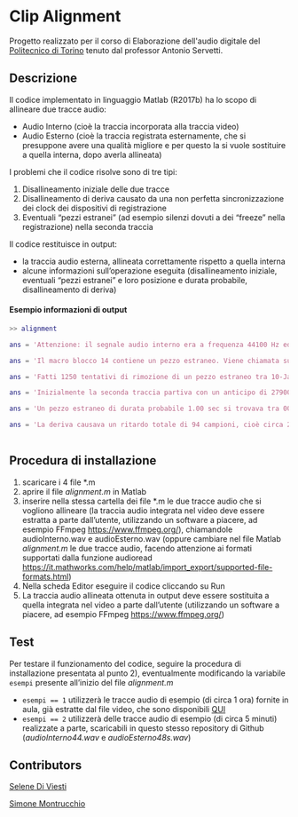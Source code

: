 # Clip Alignment
Progetto realizzato per il corso di Elaborazione dell'audio digitale del [Politecnico di Torino](https://www.polito.it) tenuto dal professor Antonio Servetti.


## Descrizione

Il codice implementato in linguaggio Matlab (R2017b) ha lo scopo di allineare due tracce audio:
* Audio Interno (cioè la traccia incorporata alla traccia video)
*	Audio Esterno (cioè la traccia registrata esternamente, che si presuppone avere una qualità migliore e per questo la si vuole sostituire a quella interna, dopo averla allineata)

I problemi che il codice risolve sono di tre tipi:
1. Disallineamento iniziale delle due tracce
2. Disallineamento di deriva causato da una non perfetta sincronizzazione dei clock dei dispositivi di registrazione
3. Eventuali “pezzi estranei” (ad esempio silenzi dovuti a dei “freeze” nella registrazione) nella seconda traccia

Il codice restituisce in output:
* la traccia audio esterna, allineata correttamente rispetto a quella interna
* alcune informazioni sull’operazione eseguita (disallineamento iniziale, eventuali “pezzi estranei” e loro posizione e durata probabile, disallineamento di deriva)

#### Esempio informazioni di output

```m
>> alignment

ans = 'Attenzione: il segnale audio interno era a frequenza 44100 Hz ed è stato portato alla stessa frequenza del segnale audio esterno (48000 Hz).'

ans = 'Il macro blocco 14 contiene un pezzo estraneo. Viene chiamata su questo macro blocco la funzione per i pezzi estranei.'

ans = 'Fatti 1250 tentativi di rimozione di un pezzo estraneo tra 10-Jan-2018 15:44:55 e 10-Jan-2018 15:46:06'

ans = 'Inizialmente la seconda traccia partiva con un anticipo di 279008 campioni, cioè circa 6 secondi'

ans = 'Un pezzo estraneo di durata probabile 1.00 sec si trovava tra 00:02:00 e 00:02:01'

ans = 'La deriva causava un ritardo totale di 94 campioni, cioè circa 2 millisecondi (su un file di circa 5 minuti)'
 
```

## Procedura di installazione

1. scaricare i 4 file *.m
2. aprire il file _alignment.m_ in Matlab 
3. inserire nella stessa cartella dei file *.m le due tracce audio che si vogliono allineare (la traccia audio integrata nel video deve essere estratta a parte dall’utente, utilizzando un software a piacere, ad esempio FFmpeg https://www.ffmpeg.org/), chiamandole audioInterno.wav e audioEsterno.wav (oppure cambiare nel file Matlab _alignment.m_ le due tracce audio, facendo attenzione ai formati supportati dalla funzione audioread https://it.mathworks.com/help/matlab/import_export/supported-file-formats.html)  
4. Nella scheda Editor eseguire il codice cliccando su Run
5. La traccia audio allineata ottenuta in output deve essere sostituita a quella integrata nel video a parte dall’utente (utilizzando un software a piacere, ad esempio FFmpeg https://www.ffmpeg.org/)


## Test

Per testare il funzionamento del codice, seguire la procedura di installazione presentata al punto 2), eventualmente modificando la variabile `esempi` presente all’inizio del file _alignment.m_
*	`esempi == 1` utilizzerà le tracce audio di esempio (di circa 1 ora) fornite in aula, già estratte dal file video, che sono disponibili [QUI](https://drive.google.com/open?id=1Nxh1MmflR_YBGZzhxb7OEsWoLk-XBmhD)
*	`esempi == 2` utilizzerà delle tracce audio di esempio (di circa 5 minuti) realizzate a parte, scaricabili in questo stesso repository di Github (_audioInterno44.wav_ e _audioEsterno48s.wav_)

## Contributors
[Selene Di Viesti](https://github.com/SeleneDiViesti)

[Simone Montrucchio](https://github.com/simonemontrucchio)

